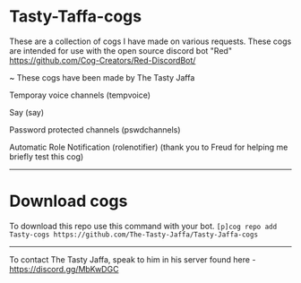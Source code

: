 # Tasty-Taffa-cogs
These are a collection of cogs I have made on various requests. These cogs are intended for use with the open source discord bot "Red" https://github.com/Cog-Creators/Red-DiscordBot/

~ These cogs have been made by The Tasty Jaffa

Temporay voice channels (tempvoice)
 
Say (say)

Password protected channels (pswdchannels)

Automatic Role Notification (rolenotifier) 
(thank you to Freud for helping me briefly test this cog)
 
***

# Download cogs
To download this repo use this command with your bot.
```[p]cog repo add Tasty-cogs https://github.com/The-Tasty-Jaffa/Tasty-Jaffa-cogs```


*** 
 
To contact The Tasty Jaffa, speak to him in his server found here - https://discord.gg/MbKwDGC
